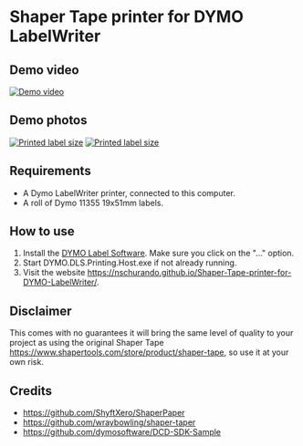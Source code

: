 # Shaper Tape printer for DYMO LabelWriter

## Demo video

[![Demo video](https://img.youtube.com/vi/kYPWFxA9O6c/0.jpg)](https://www.youtube.com/watch?v=kYPWFxA9O6c "Demo video")

## Demo photos

[![Printed label size](https://i.imgur.com/UUf33Lw.jpeg)](https://imgur.com/a/GScdJmF)
[![Printed label size](https://i.imgur.com/tjFSfAS.jpeg)](https://imgur.com/a/GScdJmF)

## Requirements

 - A Dymo LabelWriter printer, connected to this computer.
 - A roll of Dymo 11355 19x51mm labels.

## How to use

1. Install the [DYMO Label Software](https://s3.amazonaws.com/download.dymo.com/dymo/Software/Win/DLS8Setup8.7.4.exe). Make sure you click on the "..." option.
2. Start DYMO.DLS.Printing.Host.exe if not already running.
3. Visit the website https://nschurando.github.io/Shaper-Tape-printer-for-DYMO-LabelWriter/.

## Disclaimer 

This comes with no guarantees it will bring the same level of quality to your project as using the original Shaper Tape https://www.shapertools.com/store/product/shaper-tape, so use it at your own risk.

## Credits

 - https://github.com/ShyftXero/ShaperPaper
 - https://github.com/wraybowling/shaper-taper
 - https://github.com/dymosoftware/DCD-SDK-Sample
